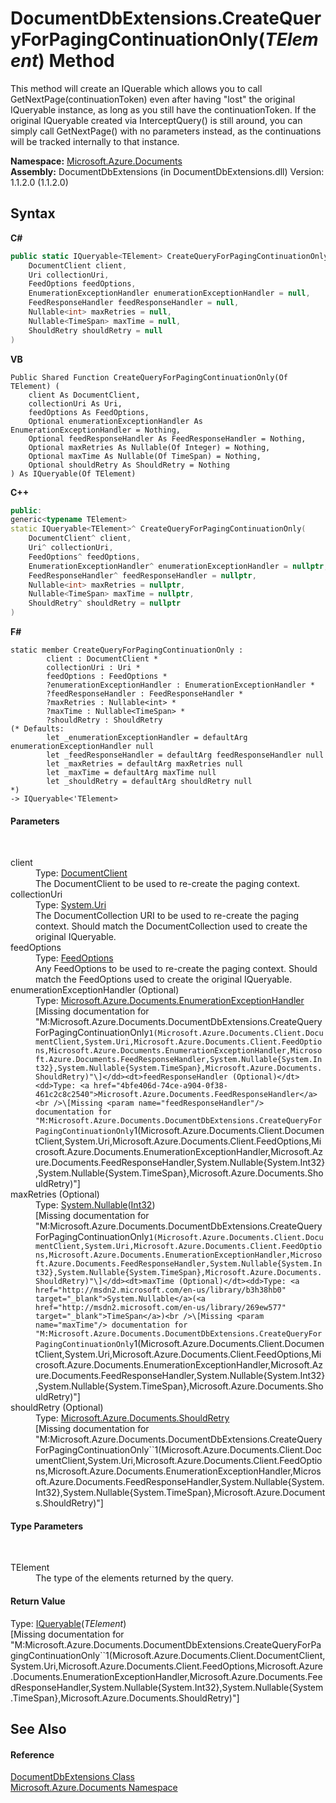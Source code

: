 # DocumentDbExtensions.CreateQueryForPagingContinuationOnly(*TElement*) Method 
 

This method will create an IQuerable which allows you to call GetNextPage(continuationToken) even after having "lost" the original IQueryable instance, as long as you still have the continuationToken. If the original IQueryable created via InterceptQuery() is still around, you can simply call GetNextPage() with no parameters instead, as the continuations will be tracked internally to that instance.

**Namespace:**&nbsp;<a href="856b2e23-9c8b-2618-f913-67d85d500616">Microsoft.Azure.Documents</a><br />**Assembly:**&nbsp;DocumentDbExtensions (in DocumentDbExtensions.dll) Version: 1.1.2.0 (1.1.2.0)

## Syntax

**C#**<br />
``` C#
public static IQueryable<TElement> CreateQueryForPagingContinuationOnly<TElement>(
	DocumentClient client,
	Uri collectionUri,
	FeedOptions feedOptions,
	EnumerationExceptionHandler enumerationExceptionHandler = null,
	FeedResponseHandler feedResponseHandler = null,
	Nullable<int> maxRetries = null,
	Nullable<TimeSpan> maxTime = null,
	ShouldRetry shouldRetry = null
)

```

**VB**<br />
``` VB
Public Shared Function CreateQueryForPagingContinuationOnly(Of TElement) ( 
	client As DocumentClient,
	collectionUri As Uri,
	feedOptions As FeedOptions,
	Optional enumerationExceptionHandler As EnumerationExceptionHandler = Nothing,
	Optional feedResponseHandler As FeedResponseHandler = Nothing,
	Optional maxRetries As Nullable(Of Integer) = Nothing,
	Optional maxTime As Nullable(Of TimeSpan) = Nothing,
	Optional shouldRetry As ShouldRetry = Nothing
) As IQueryable(Of TElement)
```

**C++**<br />
``` C++
public:
generic<typename TElement>
static IQueryable<TElement>^ CreateQueryForPagingContinuationOnly(
	DocumentClient^ client, 
	Uri^ collectionUri, 
	FeedOptions^ feedOptions, 
	EnumerationExceptionHandler^ enumerationExceptionHandler = nullptr, 
	FeedResponseHandler^ feedResponseHandler = nullptr, 
	Nullable<int> maxRetries = nullptr, 
	Nullable<TimeSpan> maxTime = nullptr, 
	ShouldRetry^ shouldRetry = nullptr
)
```

**F#**<br />
``` F#
static member CreateQueryForPagingContinuationOnly : 
        client : DocumentClient * 
        collectionUri : Uri * 
        feedOptions : FeedOptions * 
        ?enumerationExceptionHandler : EnumerationExceptionHandler * 
        ?feedResponseHandler : FeedResponseHandler * 
        ?maxRetries : Nullable<int> * 
        ?maxTime : Nullable<TimeSpan> * 
        ?shouldRetry : ShouldRetry 
(* Defaults:
        let _enumerationExceptionHandler = defaultArg enumerationExceptionHandler null
        let _feedResponseHandler = defaultArg feedResponseHandler null
        let _maxRetries = defaultArg maxRetries null
        let _maxTime = defaultArg maxTime null
        let _shouldRetry = defaultArg shouldRetry null
*)
-> IQueryable<'TElement> 

```


#### Parameters
&nbsp;<dl><dt>client</dt><dd>Type: <a href="http://msdn2.microsoft.com/en-us/library/dn799201" target="_blank">DocumentClient</a><br />The DocumentClient to be used to re-create the paging context.</dd><dt>collectionUri</dt><dd>Type: <a href="http://msdn2.microsoft.com/en-us/library/txt7706a" target="_blank">System.Uri</a><br />The DocumentCollection URI to be used to re-create the paging context. Should match the DocumentCollection used to create the original IQueryable.</dd><dt>feedOptions</dt><dd>Type: <a href="http://msdn2.microsoft.com/en-us/library/dn799200" target="_blank">FeedOptions</a><br />Any FeedOptions to be used to re-create the paging context. Should match the FeedOptions used to create the original IQueryable.</dd><dt>enumerationExceptionHandler (Optional)</dt><dd>Type: <a href="98ab4230-aa0f-7803-7127-ba76e02bdce5">Microsoft.Azure.Documents.EnumerationExceptionHandler</a><br />\[Missing <param name="enumerationExceptionHandler"/> documentation for "M:Microsoft.Azure.Documents.DocumentDbExtensions.CreateQueryForPagingContinuationOnly``1(Microsoft.Azure.Documents.Client.DocumentClient,System.Uri,Microsoft.Azure.Documents.Client.FeedOptions,Microsoft.Azure.Documents.EnumerationExceptionHandler,Microsoft.Azure.Documents.FeedResponseHandler,System.Nullable{System.Int32},System.Nullable{System.TimeSpan},Microsoft.Azure.Documents.ShouldRetry)"\]</dd><dt>feedResponseHandler (Optional)</dt><dd>Type: <a href="4bfe406d-74ce-a904-0f38-461c2c8c2540">Microsoft.Azure.Documents.FeedResponseHandler</a><br />\[Missing <param name="feedResponseHandler"/> documentation for "M:Microsoft.Azure.Documents.DocumentDbExtensions.CreateQueryForPagingContinuationOnly``1(Microsoft.Azure.Documents.Client.DocumentClient,System.Uri,Microsoft.Azure.Documents.Client.FeedOptions,Microsoft.Azure.Documents.EnumerationExceptionHandler,Microsoft.Azure.Documents.FeedResponseHandler,System.Nullable{System.Int32},System.Nullable{System.TimeSpan},Microsoft.Azure.Documents.ShouldRetry)"\]</dd><dt>maxRetries (Optional)</dt><dd>Type: <a href="http://msdn2.microsoft.com/en-us/library/b3h38hb0" target="_blank">System.Nullable</a>(<a href="http://msdn2.microsoft.com/en-us/library/td2s409d" target="_blank">Int32</a>)<br />\[Missing <param name="maxRetries"/> documentation for "M:Microsoft.Azure.Documents.DocumentDbExtensions.CreateQueryForPagingContinuationOnly``1(Microsoft.Azure.Documents.Client.DocumentClient,System.Uri,Microsoft.Azure.Documents.Client.FeedOptions,Microsoft.Azure.Documents.EnumerationExceptionHandler,Microsoft.Azure.Documents.FeedResponseHandler,System.Nullable{System.Int32},System.Nullable{System.TimeSpan},Microsoft.Azure.Documents.ShouldRetry)"\]</dd><dt>maxTime (Optional)</dt><dd>Type: <a href="http://msdn2.microsoft.com/en-us/library/b3h38hb0" target="_blank">System.Nullable</a>(<a href="http://msdn2.microsoft.com/en-us/library/269ew577" target="_blank">TimeSpan</a>)<br />\[Missing <param name="maxTime"/> documentation for "M:Microsoft.Azure.Documents.DocumentDbExtensions.CreateQueryForPagingContinuationOnly``1(Microsoft.Azure.Documents.Client.DocumentClient,System.Uri,Microsoft.Azure.Documents.Client.FeedOptions,Microsoft.Azure.Documents.EnumerationExceptionHandler,Microsoft.Azure.Documents.FeedResponseHandler,System.Nullable{System.Int32},System.Nullable{System.TimeSpan},Microsoft.Azure.Documents.ShouldRetry)"\]</dd><dt>shouldRetry (Optional)</dt><dd>Type: <a href="fd8841db-a84c-d819-ba43-6a0f45838100">Microsoft.Azure.Documents.ShouldRetry</a><br />\[Missing <param name="shouldRetry"/> documentation for "M:Microsoft.Azure.Documents.DocumentDbExtensions.CreateQueryForPagingContinuationOnly``1(Microsoft.Azure.Documents.Client.DocumentClient,System.Uri,Microsoft.Azure.Documents.Client.FeedOptions,Microsoft.Azure.Documents.EnumerationExceptionHandler,Microsoft.Azure.Documents.FeedResponseHandler,System.Nullable{System.Int32},System.Nullable{System.TimeSpan},Microsoft.Azure.Documents.ShouldRetry)"\]</dd></dl>

#### Type Parameters
&nbsp;<dl><dt>TElement</dt><dd>The type of the elements returned by the query.</dd></dl>

#### Return Value
Type: <a href="http://msdn2.microsoft.com/en-us/library/bb351562" target="_blank">IQueryable</a>(*TElement*)<br />\[Missing <returns> documentation for "M:Microsoft.Azure.Documents.DocumentDbExtensions.CreateQueryForPagingContinuationOnly``1(Microsoft.Azure.Documents.Client.DocumentClient,System.Uri,Microsoft.Azure.Documents.Client.FeedOptions,Microsoft.Azure.Documents.EnumerationExceptionHandler,Microsoft.Azure.Documents.FeedResponseHandler,System.Nullable{System.Int32},System.Nullable{System.TimeSpan},Microsoft.Azure.Documents.ShouldRetry)"\]

## See Also


#### Reference
<a href="2e7c24fb-f7c9-2314-1ff8-386e1be4f471">DocumentDbExtensions Class</a><br /><a href="856b2e23-9c8b-2618-f913-67d85d500616">Microsoft.Azure.Documents Namespace</a><br />